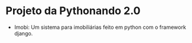 # Projeto da Pythonando 2.0

  - Imobi: Um sistema para imobiliárias feito em python com o framework django.
